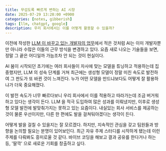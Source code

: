 ```yaml
---
title: 무섭도록 빠르게 변하는 AI 시장
date: 2025-07-29 13:28:00 +0900
categories: [notes, gibberish]
tags: [llm, chatgpt, google]
description: 우리 회사에서는 이를 어떻게 활용할 수 있을까?
---
```


이전에 작성한 [LLM 이 바꾸고 있는 개발자의 업무](https://j1hwang.github.io/posts/LLM-%EC%9D%B4-%EB%B0%94%EA%BE%B8%EA%B3%A0-%EC%9E%88%EB%8A%94-%EA%B0%9C%EB%B0%9C%EC%9E%90%EC%9D%98-%EC%97%85%EB%AC%B4/)에서 적은 것처럼 AI는 이미 개발자뿐만 아니라 수많은 이들의 근무 방식을 변경하고 있다. 요즘 새로 나오는 기술들을 보면, 정말 그 끝은 어디일까 가늠조차 안 되는 것이 현실이다.

AI 붐이 시작되던 초기에는 여러 회사들이 자사에 맞는 모델을 튜닝하고 적용하는데 집중했지만, LLM 의 성숙 단계를 거쳐 최근에는 생성형 모델이 정말 미친 속도로 발전하여 그 판도가 또 바뀐 것이 느껴진다. 누가 어떤 모델을 만드냐보다도 어떻게 잘 활용하냐가 더욱 중요해졌다.

이 발전 속도가 너무 빠르다보니 우리 회사에서 이를 적용하고 따라가는데 조금 버거워하고 있다는 생각이 든다. LLM 을 적극 도입하여 많은 성과를 이뤄냈지만, 이후로 생성형 모델 발전에 발맞춰가지는 못하고 있는 요즘이다. 내실있는 회사 서비스를 제공하는 것이 물론 우선이지만, 다른 한 편에도 발을 걸쳐둬야겠다는 생각이 든다.

어떻게 발을 걸칠 수 있을지는 잘 모르겠다. 하지만, 지속적인 관심을 갖고 팀원들과 방향을 논의할 필요는 분명이 있어보인다. 최근 자유 주제 스터디를 시작하게 됐는데 이런 주제를 다뤄봐도 흥미로울 것 같다. 바이브 코딩을 해보고 결과 공유를 한다거나 하는 등, '딸깍' 으로 새로운 기회를 창출하고 싶다.
